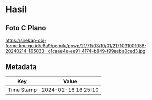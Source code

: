# Hasil

## Foto C Plano

https://sirekap-obj-formc.kpu.go.id/c8a9/pemilu/ppwp/21/71/03/10/01/2171031001058-20240214-195033--c1caae4e-ee91-4174-b849-f99aeba0ced3.jpg


## Metadata

| Key        | Value               |
| ---------- | ------------------- |
| Time Stamp | 2024-02-16 16:25:10 |




